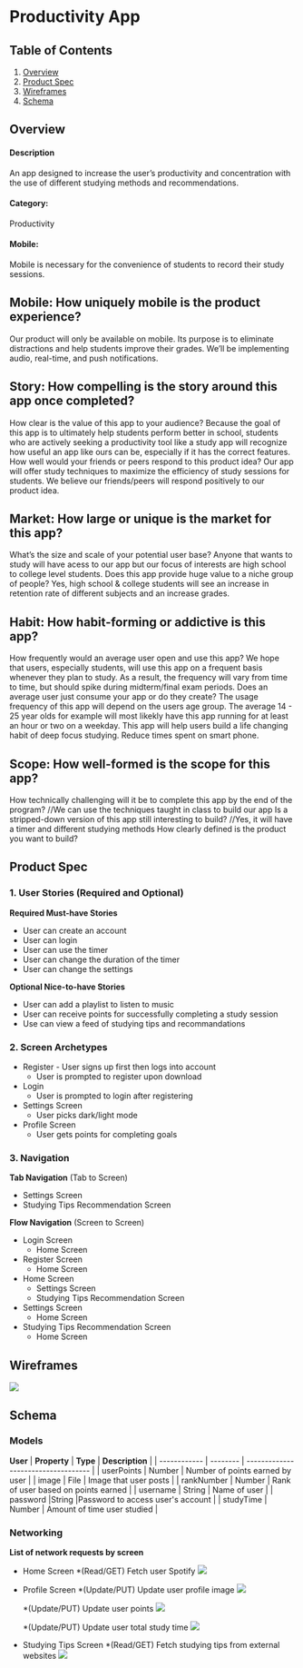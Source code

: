 # Productivity App
## Table of Contents
1. [Overview](#Overview)
1. [Product Spec](#Product-Spec)
1. [Wireframes](#Wireframes)
2. [Schema](#Schema)

## Overview
#### Description
An app designed to increase the user’s productivity and concentration with the use of different studying methods and recommendations.
#### Category:
Productivity
#### Mobile:
Mobile is necessary for the convenience of students to record their study sessions.
## Mobile: How uniquely mobile is the product experience?
Our product will only be available on mobile. Its purpose is to eliminate distractions and help students improve their grades. We’ll be implementing audio, real-time, and push notifications.
## Story: How compelling is the story around this app once completed?
How clear is the value of this app to your audience?
Because the goal of this app is to ultimately help students perform better in school, students who are actively seeking a productivity tool like a study app will recognize how useful an app like ours can be, especially if it has the correct features.
How well would your friends or peers respond to this product idea?
Our app will offer study techniques to maximize the efficiency of study sessions for students. We believe our friends/peers will respond positively to our product idea.
## Market: How large or unique is the market for this app?
What’s the size and scale of your potential user base?
Anyone that wants to study will have acess to our app but our focus of interests are high school to college level students.
Does this app provide huge value to a niche group of people?
Yes, high school & college students will see an increase in retention rate of different subjects and an increase grades.
## Habit: How habit-forming or addictive is this app?
How frequently would an average user open and use this app?
We hope that users, especially students, will use this app on a frequent basis whenever they plan to study. As a result, the frequency will vary from time to time, but should spike during midterm/final exam periods.
Does an average user just consume your app or do they create?
The usage frequency of this app will depend on the users age group. The average 14 - 25 year olds for example will most likekly have this app running for at least an hour or two on a weekday. This app will help users build a life changing habit of deep focus studying. Reduce times spent on smart phone.
## Scope: How well-formed is the scope for this app?
How technically challenging will it be to complete this app by the end of the program?
//We can use the techniques taught in class to build our app
Is a stripped-down version of this app still interesting to build?
//Yes, it will have a timer and different studying methods
How clearly defined is the product you want to build?

## Product Spec

### 1. User Stories (Required and Optional)

**Required Must-have Stories**
* User can create an account
* User can login 
* User can use the timer
* User can change the duration of the timer
* User can change the settings

**Optional Nice-to-have Stories**
* User can add a playlist to listen to music 
* User can receive points for successfully completing a study session
* Use can view a feed of studying tips and recommandations


### 2. Screen Archetypes

* Register - User signs up first then logs into account
   * User is prompted to register upon download
* Login
   * User is prompted to login after registering
* Settings Screen
   * User picks dark/light mode 
* Profile Screen
   * User gets points for completing goals


### 3. Navigation

**Tab Navigation** (Tab to Screen)

* Settings Screen 
* Studying Tips Recommendation Screen 

**Flow Navigation** (Screen to Screen)

* Login Screen
   * Home Screen
* Register Screen
   * Home Screen
* Home Screen
  * Settings Screen
  * Studying Tips Recommendation Screen
* Settings Screen
  * Home Screen
* Studying Tips Recommendation Screen
  * Home Screen 

## Wireframes
![](https://i.imgur.com/BZMJJf4.jpg)
## Schema 
### Models
**User**
| **Property** | **Type** | **Description**                     |
| ------------ | -------- | ----------------------------------- |
| userPoints   | Number   | Number of points earned by user     |
| image        | File     | Image that user posts               |
| rankNumber   | Number   | Rank of user based on points earned |
| username     | String   | Name of user                        |
| password             |String          |Password to access user's account                                     |
| studyTime    | Number   | Amount of time user studied         |
### Networking
**List of network requests by screen**
* Home Screen
    *(Read/GET) Fetch user Spotify 
    ![](https://i.imgur.com/95ZxjG5.png)
- Profile Screen
    *(Update/PUT) Update user profile image
    ![](https://i.imgur.com/JWf04YY.png)
    
    *(Update/PUT) Update user points
    ![](https://i.imgur.com/KJwq8uA.png)
    
    *(Update/PUT) Update user total study time 
    ![](https://i.imgur.com/RQ8BIZ4.png)

- Studying Tips Screen
    *(Read/GET) Fetch studying tips from external websites
    ![](https://i.imgur.com/eZvMq8b.png)

